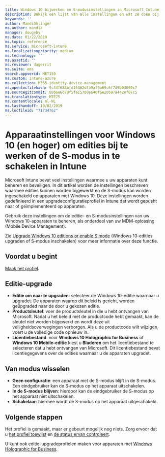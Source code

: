 ```yaml
---
title: Windows 10 bijwerken en S-modusinstellingen in Microsoft Intune - Azure | Microsoft Docs
description: Bekijk een lijst van alle instellingen en wat ze doen bij het bijwerken van een Windows 10-editie op een apparaat of schakel de S-modus in op een apparaat met een apparaatconfiguratieprofiel in Microsoft Intune.
keywords: ''
author: MandiOhlinger
ms.author: mandia
manager: dougeby
ms.date: 01/22/2019
ms.topic: reference
ms.service: microsoft-intune
ms.localizationpriority: medium
ms.technology: ''
ms.assetid: ''
ms.reviewer: dagerrit
ms.suite: ems
search.appverid: MET150
ms.custom: intune-azure
ms.collection: M365-identity-device-management
ms.openlocfilehash: 9c34f683bfd16362dfb9af9a69c6f7d9b04860c7
ms.sourcegitcommit: 88b6e6d70f5fa15708e640f6e20b97a442ef07c5
ms.translationtype: MTE75
ms.contentlocale: nl-NL
ms.lasthandoff: 10/02/2019
ms.locfileid: "71734762"
---
```

# <a name="windows-10-and-newer-device-settings-to-upgrade-editions-or-enable-s-mode-in-intune"></a>Apparaatinstellingen voor Windows 10 (en hoger) om edities bij te werken of de S-modus in te schakelen in Intune

Microsoft Intune bevat veel instellingen waarmee u uw apparaten kunt beheren en beveiligen. In dit artikel worden de instellingen beschreven waarmee edities kunnen worden bijgewerkt en de S-modus kan worden ingeschakeld op apparaten met Windows 10. Deze instellingen worden gedefinieerd in een upgradeconfiguratieprofiel in Intune dat wordt gepusht naar of geïmplementeerd op apparaten.

Gebruik deze instellingen om de editie- en S-modusinstellingen van uw Windows 10-apparaten te beheren, als onderdeel van uw MDM-oplossing (Mobile Device Management).

Zie [Upgrade Windows 10 editions or enable S mode](edition-upgrade-configure-windows-10.md) (Windows 10-edities upgraden of S-modus inschakelen) voor meer informatie over deze functie.

## <a name="before-you-begin"></a>Voordat u begint

[Maak het profiel](edition-upgrade-configure-windows-10.md#create-the-profile).

## <a name="edition-upgrade"></a>Editie-upgrade

- **Editie om naar te upgraden**: selecteer de Windows 10-editie waarnaar u upgradet. De apparaten waarop dit beleid is gericht, worden geüpgraded naar de door u gekozen editie.
- **Productsleutel**: voer de productsleutel in die u hebt ontvangen van Microsoft. Nadat u het beleid met de productcode hebt gemaakt, kan de sleutel niet worden bijgewerkt en wordt deze uit veiligheidsoverwegingen verborgen. Als u de productcode wilt wijzigen, voert u de volledige code opnieuw in.
- **Licentiebestand**: voor **Windows 10 Holographic for Business** of **Windows 10 Mobile-editie** kiest u **Bladeren** om het licentiebestand te selecteren dat u hebt ontvangen van Microsoft. Dit licentiebestand bevat licentiegegevens over de edities waarnaar u de apparaten upgradet.

## <a name="mode-switch"></a>Van modus wisselen

- **Geen configuratie**: een apparaat met de S-modus blijft in de S-modus. Een eindgebruiker kan de S-modus op het apparaat uitschakelen.
- **In de S-modus blijven**: hierdoor kan de eindgebruiker de S-modus op het apparaat niet uitschakelen.
- **Schakelaar**: hiermee wordt de S-modus op het apparaat uitgeschakeld.

## <a name="next-steps"></a>Volgende stappen

Het profiel is gemaakt, maar er gebeurt mogelijk nog niets. Zorg ervoor dat u [het profiel toewijst](device-profile-assign.md) en [de status ervan controleert](device-profile-monitor.md).

U kunt ook editie-upgradeprofielen maken voor apparaten met [Windows Holographic for Business](holographic-upgrade.md).

